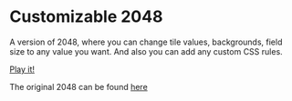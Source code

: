 # Customizable 2048
A version of 2048, where you can change tile values, backgrounds, field size to any value you want. And also you can add any custom CSS rules.

[Play it!](https://draggonfantasy.github.io/2048-Customizable)

The original 2048 can be found [here](https://github.com/gabrielecirulli/2048)
